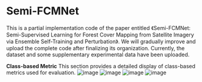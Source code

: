 # Semi-FCMNet
This is a partial implementation code of the paper entitled 《Semi-FCMNet: Semi-Supervised Learning for Forest Cover Mapping from Satellite Imagery via Ensemble Self-Training and Perturbation》. We will gradually improve and upload the complete code after finalizing its organization. Currently, the dataset and some supplementary experimental data have been uploaded.

**Class-based Metric**
This section provides a detailed display of class-based metrics used for evaluation.
![image](https://github.com/baizegugugu/Semi-FCMNet/assets/88963390/b572e6e5-6d19-4861-a858-0a2fdb0635bc)
![image](https://github.com/baizegugugu/Semi-FCMNet/assets/88963390/b88a5fe3-584b-4160-bff0-b66326ebc4fb)
![image](https://github.com/baizegugugu/Semi-FCMNet/assets/88963390/8a9504ba-d820-4485-99cf-c712c24004e2)
![image](https://github.com/baizegugugu/Semi-FCMNet/assets/88963390/e7a4ca4b-a2df-4e08-981d-d4a48b8db2eb)
